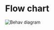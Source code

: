 # Flow chart
![Behav diagram](https://user-images.githubusercontent.com/98818208/153246326-f3488f59-ffd4-4871-874b-58c115428691.png)

